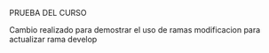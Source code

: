 PRUEBA DEL CURSO

Cambio realizado para demostrar el uso de ramas 
modificacion para actualizar rama develop